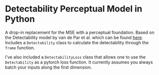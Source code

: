 # Detectability Perceptual Model in Python
A drop-in replacement for the MSE with a perceptual foundation.
Based on the Detectability model by van de Par et al. which can be found [here](https://link.springer.com/content/pdf/10.1155/ASP.2005.1292.pdf).
Includes a `Detectability` class to calculate the detectability through the `frame` function.

I've also included a `DetectabilityLoss` class that allows one to use the `Detectability` as a pytorch loss function.
It currently assumes you always batch your inputs along the first dimension.
